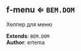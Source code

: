 <a name="module_f-menu"></a>

## f-menu ⇐ <code>BEM.DOM</code>
Хелпер для меню

**Extends**: <code>BEM.DOM</code>  
**Author**: ertema  
